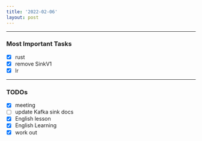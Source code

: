 ```yaml
---
title: '2022-02-06'
layout: post
---
```


---
### Most Important Tasks

- [x] rust
- [x] remove SinkV1
- [x] lr

---

### TODOs
- [x] meeting
- [ ] update Kafka sink docs
- [x] English lesson
- [x] English Learning
- [x] work out
